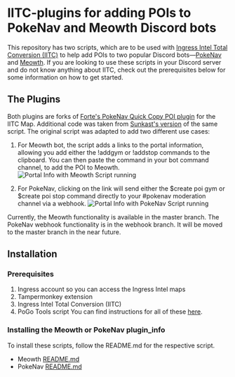# IITC-plugins for adding POIs to PokeNav and Meowth Discord bots

This repository has two scripts, which are to be used with [Ingress Intel Total Conversion (IITC)](https://iitc.me/) to help add POIs to two popular Discord bots—[PokeNav](https://pokenavbot.com/) and [Meowth](https://github.com/FoglyOgly/Meowth). If you are looking to use these scripts in your Discord server and do not know anything about IITC, check out the prerequisites below for some information on how to get started.


## The Plugins

Both plugins are forks of [Forte's PokeNav Quick Copy POI plugin](https://github.com/pkmngots/iitc-plugins) for the IITC Map. Additional code was taken from [Sunkast's version](https://gist.github.com/sunkast/f38961398f91b7a31e4d29e46dd1264a) of the same script. The original script was adapted to add two different use cases:

1. For Meowth bot, the script adds a links to the portal information, allowing you add either the !addgym or !addstop commands to the clipboard. You can then paste the command in your bot command channel, to add the POI to Meowth.
![Portal Info with Meowth Script running](https://i.imgur.com/IInhyh0.png)

2. For PokeNav, clicking on the link will send either the $create poi gym or $create poi stop command directly to your #pokenav moderation channel via a webhook.
![Portal Info with PokeNav Script running](https://i.imgur.com/w3t6ffF.png)

Currently, the Meowth functionality is available in the master branch. The PokeNav webhook functionality is in the webhook branch. It will be moved to the master branch in the near future.

## Installation
### Prerequisites
1. Ingress account so you can access the Ingress Intel maps
2. Tampermonkey extension
3. Ingress Intel Total Conversion (IITC)
4. PoGo Tools script
You can find instructions for all of these [here](https://gitlab.com/AlfonsoML/pogo-s2).

### Installing the Meowth or PokeNav plugin_info
To install these scripts, follow the README.md for the respective script.
- Meowth [README.md](https://github.com/typographynerd/iitc-plugins/tree/master/meowth)
- PokeNav [README.md](https://github.com/typographynerd/iitc-plugins/tree/master/pokenav)
